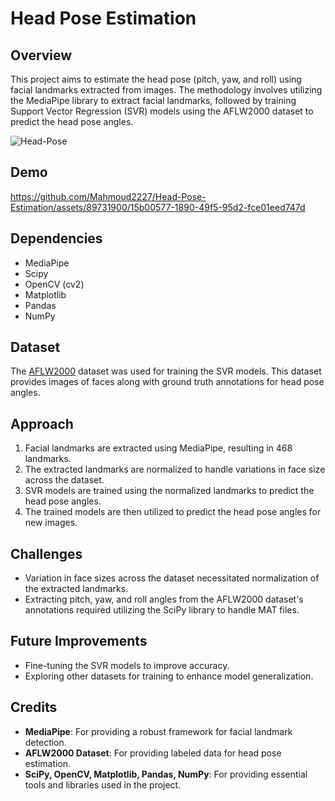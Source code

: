 # Head Pose Estimation

## Overview
This project aims to estimate the head pose (pitch, yaw, and roll) using facial landmarks extracted from images. The methodology involves utilizing the MediaPipe library to extract facial landmarks, followed by training Support Vector Regression (SVR) models using the AFLW2000 dataset to predict the head pose angles.

![Head-Pose](https://github.com/Mahmoud2227/Head-Pose-Estimation/assets/89731900/1f2d2519-5e7e-4be5-87a0-a7a71d3f2b83)

## Demo
https://github.com/Mahmoud2227/Head-Pose-Estimation/assets/89731900/15b00577-1890-49f5-95d2-fce01eed747d

## Dependencies
- MediaPipe
- Scipy
- OpenCV (cv2)
- Matplotlib
- Pandas
- NumPy

## Dataset
The [AFLW2000](http://www.cbsr.ia.ac.cn/users/xiangyuzhu/projects/3DDFA/Database/AFLW2000-3D.zip) dataset was used for training the SVR models. This dataset provides images of faces along with ground truth annotations for head pose angles.

## Approach
1. Facial landmarks are extracted using MediaPipe, resulting in 468 landmarks.
2. The extracted landmarks are normalized to handle variations in face size across the dataset.
3. SVR models are trained using the normalized landmarks to predict the head pose angles.
4. The trained models are then utilized to predict the head pose angles for new images.

## Challenges
- Variation in face sizes across the dataset necessitated normalization of the extracted landmarks.
- Extracting pitch, yaw, and roll angles from the AFLW2000 dataset's annotations required utilizing the SciPy library to handle MAT files.

## Future Improvements
- Fine-tuning the SVR models to improve accuracy.
- Exploring other datasets for training to enhance model generalization.

## Credits
- **MediaPipe**: For providing a robust framework for facial landmark detection.
- **AFLW2000 Dataset**: For providing labeled data for head pose estimation.
- **SciPy, OpenCV, Matplotlib, Pandas, NumPy**: For providing essential tools and libraries used in the project.
